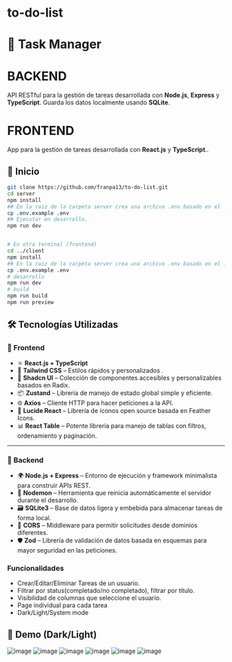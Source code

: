 # to-do-list

# 📝 Task Manager

# BACKEND
API RESTful para la gestión de tareas desarrollada con **Node.js**, **Express** y **TypeScript**. Guarda los datos localmente usando **SQLite**.
# FRONTEND
App para la gestión de tareas desarrollada con **React.js** y **TypeScript**..

## 🚀 Inicio 


```bash
git clone https://github.com/franpa13/to-do-list.git
cd server
npm install
## En la raiz de la carpeta server crea una archivo .env basado en el .env.example y editá el .env con tus propias configuraciones:
cp .env.example .env
## Ejecutar en desarrollo.
npm run dev


# En otra terminal (frontend)
cd ../client
npm install
## En la raiz de la carpeta server crea una archivo .env basado en el .env.example y editá el .env con tus propias configuraciones:
cp .env.example .env
# desarrollo
npm run dev
# build
npm run build
npm run preview

```
## 🛠️ Tecnologías Utilizadas

### 🧩 Frontend

- ⚛️ **React.js + TypeScript** 
- 🎨 **Tailwind CSS** –  Estilos rápidos y personalizados .
- 🧱 **Shadcn UI** – Colección de componentes accesibles y personalizables basados en Radix.
- 📦 **Zustand** – Librería de manejo de estado global simple y eficiente.
- 🌐 **Axios** – Cliente HTTP para hacer peticiones a la API.
- 🧭 **Lucide React** – Librería de íconos open source basada en Feather Icons.
- 📊 **React Table** – Potente librería para manejo de tablas con filtros, ordenamiento y paginación.

---

### 🧠 Backend

- 🌍 **Node.js + Express** – Entorno de ejecución y framework minimalista para construir APIs REST.
- 🔁 **Nodemon** – Herramienta que reinicia automáticamente el servidor durante el desarrollo.
- 🗃️ **SQLite3** – Base de datos ligera y embebida para almacenar tareas de forma local.
- 🔐 **CORS** – Middleware para permitir solicitudes desde dominios diferentes.
- 🛡️ **Zod** – Librería de validación de datos basada en esquemas para mayor seguridad en las peticiones.

### Funcionalidades 
- Crear/Editar/Eliminar Tareas de un usuario.
- Filtrar por status(completado/no completado), filtrar por titulo.
- Visibilidad de columnas que seleccione el usuario.
- Page individual para cada tarea
- Dark/Light/System mode

## 📸 Demo (Dark/Light)
![image](https://github.com/user-attachments/assets/5eea3ef6-be2a-4e29-8ecf-9d2191f37b0e)
![image](https://github.com/user-attachments/assets/fda3213c-b4f4-4306-8b46-33dcc141c913)
![image](https://github.com/user-attachments/assets/ff93afc3-a55d-4f0d-9341-b30570cbf0b2)
![image](https://github.com/user-attachments/assets/fe65ad9e-4a9d-4ef2-8f53-175a354d1cff)
![image](https://github.com/user-attachments/assets/9ffe17d0-1f61-4a58-a93e-f350bbd30d0b)
![image](https://github.com/user-attachments/assets/ba7e30ad-aba9-4a3b-9b73-3d4e9cfb1938)



